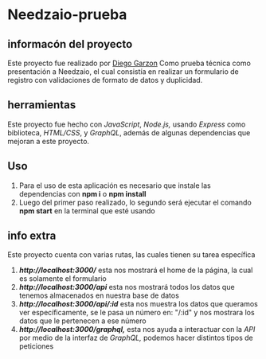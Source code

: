 # Needzaio-prueba
 ## informacón del proyecto
  Este proyecto fue realizado por [Diego Garzon](https://diegogarzon.netlify.app/) Como prueba técnica como presentación a Needzaio, el cual consistía en realizar un formulario de registro con validaciones de formato de datos y duplicidad.
 ## herramientas
  Este proyecto fue hecho con *JavaScript*, *Node.js,* usando *Express* como biblioteca, *HTML/CSS*, y  *GraphQL*, además de algunas dependencias que mejoran a este proyecto.
 
  ## Uso
   1. Para el uso de esta aplicación es necesario que instale las dependencias con **npm  i** o **npm install**
   2. Luego del primer paso realizado, lo segundo será ejecutar el comando **npm start** en la terminal que esté usando
  ## info extra
  Este proyecto cuenta con varias rutas, las cuales tienen su tarea específica
  1. ***http://localhost:3000/*** esta nos mostrará el home de la página, la cual es solamente el formulario
  2. ***http://localhost:3000/api*** esta nos mostrará todos los datos que tenemos almacenados en nuestra base de datos
  3. ***http://localhost:3000/api/:id*** esta nos muestra los datos que queramos ver específicamente, se le pasa un número en: "/:id" y nos mostrara los datos que le pertenecen a ese número
  4. ***http://localhost:3000/graphql,*** esta nos ayuda a interactuar con la *API* por medio de la interfaz de *GraphQL,* podemos hacer distintos tipos de peticiones
  
